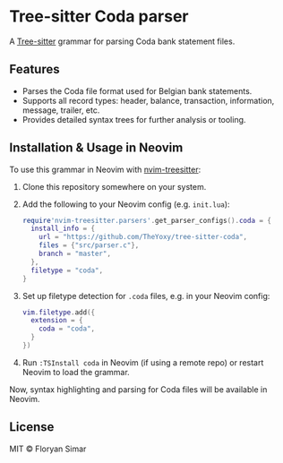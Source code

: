 # Tree-sitter Coda parser

A [Tree-sitter](https://tree-sitter.github.io/tree-sitter/) grammar for parsing Coda bank statement files.

## Features

- Parses the Coda file format used for Belgian bank statements.
- Supports all record types: header, balance, transaction, information, message, trailer, etc.
- Provides detailed syntax trees for further analysis or tooling.

## Installation & Usage in Neovim

To use this grammar in Neovim with [nvim-treesitter](https://github.com/nvim-treesitter/nvim-treesitter):

1. Clone this repository somewhere on your system.
2. Add the following to your Neovim config (e.g. `init.lua`):

   ```lua
   require'nvim-treesitter.parsers'.get_parser_configs().coda = {
     install_info = {
       url = "https://github.com/TheYoxy/tree-sitter-coda", 
       files = {"src/parser.c"}, 
       branch = "master",
     },
     filetype = "coda",
   }
   ```

3. Set up filetype detection for `.coda` files, e.g. in your Neovim config:

   ```lua
   vim.filetype.add({
     extension = {
       coda = "coda",
     }
   })
   ```

4. Run `:TSInstall coda` in Neovim (if using a remote repo) or restart Neovim to load the grammar.

Now, syntax highlighting and parsing for Coda files will be available in Neovim.

## License

MIT © Floryan Simar
